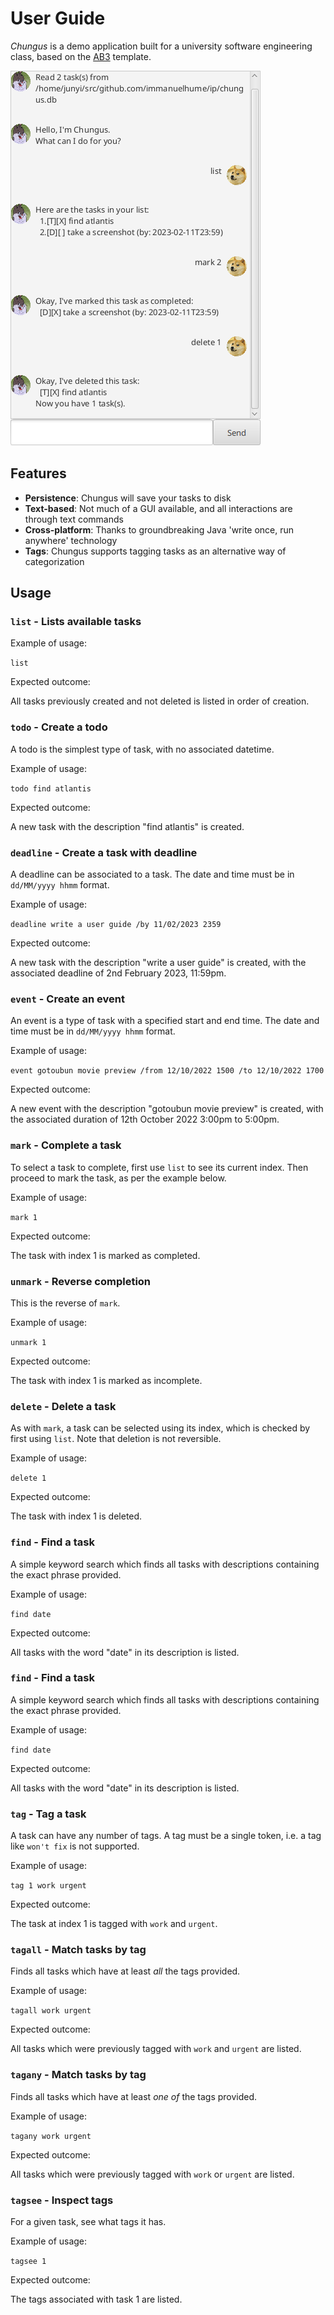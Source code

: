 # User Guide

_Chungus_ is a demo application built for a university software engineering class, based on the [AB3](https://github.com/se-edu/addressbook-level3) template.

![A screenshot of the application](./Ui.png)

## Features

- **Persistence**: Chungus will save your tasks to disk
- **Text-based**: Not much of a GUI available, and all interactions are through text commands
- **Cross-platform**: Thanks to groundbreaking Java 'write once, run anywhere' technology
- **Tags**: Chungus supports tagging tasks as an alternative way of categorization

## Usage

### `list` - Lists available tasks

Example of usage:

`list`

Expected outcome:

All tasks previously created and not deleted is listed in order of creation.

### `todo` - Create a todo

A todo is the simplest type of task, with no associated datetime.

Example of usage:

`todo find atlantis`

Expected outcome:

A new task with the description "find atlantis" is created.

### `deadline` - Create a task with deadline

A deadline can be associated to a task. The date and time must be in `dd/MM/yyyy hhmm` format.

Example of usage:

`deadline write a user guide /by 11/02/2023 2359`

Expected outcome:

A new task with the description "write a user guide" is created, with the associated deadline of 2nd February 2023, 11:59pm.

### `event` - Create an event

An event is a type of task with a specified start and end time. The date and time must be in `dd/MM/yyyy hhmm` format.

Example of usage:

`event gotoubun movie preview /from 12/10/2022 1500 /to 12/10/2022 1700`

Expected outcome:

A new event with the description "gotoubun movie preview" is created, with the associated duration of 12th October 2022 3:00pm to 5:00pm.

### `mark` - Complete a task

To select a task to complete, first use `list` to see its current index. Then proceed to mark the task, as per the example below.

Example of usage:

`mark 1`

Expected outcome:

The task with index 1 is marked as completed.

### `unmark` - Reverse completion

This is the reverse of `mark`.

Example of usage:

`unmark 1`

Expected outcome:

The task with index 1 is marked as incomplete.

### `delete` - Delete a task

As with `mark`, a task can be selected using its index, which is checked by first using `list`. Note that deletion is not reversible.

Example of usage:

`delete 1`

Expected outcome:

The task with index 1 is deleted.

### `find` - Find a task

A simple keyword search which finds all tasks with descriptions containing the exact phrase provided.

Example of usage:

`find date`

Expected outcome:

All tasks with the word "date" in its description is listed.

### `find` - Find a task

A simple keyword search which finds all tasks with descriptions containing the exact phrase provided.

Example of usage:

`find date`

Expected outcome:

All tasks with the word "date" in its description is listed.

### `tag` - Tag a task

A task can have any number of tags. A tag must be a single token, i.e. a tag like `won't fix` is not supported.

Example of usage:

`tag 1 work urgent`

Expected outcome:

The task at index 1 is tagged with `work` and `urgent`.

### `tagall` - Match tasks by tag

Finds all tasks which have at least _all_ the tags provided.

Example of usage:

`tagall work urgent`

Expected outcome:

All tasks which were previously tagged with `work` and `urgent` are listed.

### `tagany` - Match tasks by tag

Finds all tasks which have at least _one of_ the tags provided.

Example of usage:

`tagany work urgent`

Expected outcome:

All tasks which were previously tagged with `work` or `urgent` are listed.

### `tagsee` - Inspect tags

For a given task, see what tags it has.

Example of usage:

`tagsee 1`

Expected outcome:

The tags associated with task 1 are listed.
